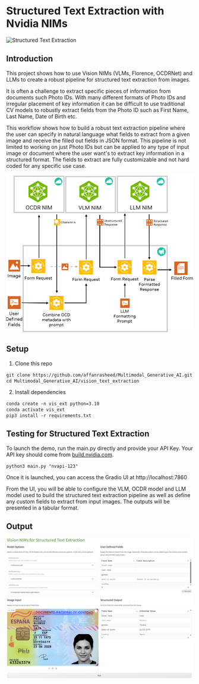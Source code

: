 # Structured Text Extraction with Nvidia NIMs

![Structured Text Extraction](readme_assets/output1.gif)

## Introduction

This project shows how to use Vision NIMs (VLMs, Florence, OCDRNet) and LLMs to create a robust pipeline for structured text extraction from images. 

It is often a challenge to extract specific pieces of information from documents such Photo IDs. With many different formats of Photo IDs and irregular placement of key information it can be difficult to use traditional CV models to robustly extract fields from the Photo ID such as First Name, Last Name, Date of Birth etc.

This workflow shows how to build a robust text extraction pipeline where the user can specify in natural language what fields to extract from a given image and receive the filled out fields in JSON format. This pipeline is not limited to working on just Photo IDs but can be applied to any type of input image or document where the user want's to extract key information in a structured format. The fields to extract are fully customizable and not hard coded for any specific use case.

![Structured Text Extraction Diagram](readme_assets/text_extract_pipeline.png)

## Setup 
1. Clone this repo 
```
git clone https://github.com/affanrasheed/Multimodal_Generative_AI.git
cd Multimodal_Generative_AI/vision_text_extraction
```
2. Install dependencies
```
conda create -n vis_ext python=3.10
conda activate vis_ext
pip3 install -r requirements.txt
```

## Testing for Structured Text Extraction
To launch the demo, run the main.py directly and provide your API Key. Your API key should come from [build.nvidia.com](http://build.nvidia.com).
```
python3 main.py "nvapi-123"
```
Once it is launched, you can access the Gradio UI at http://localhost:7860

From the UI, you will be able to configure the VLM, OCDR model and LLM model used to build the structured text extraction pipeline as well as define any custom fields to extract from input images. The outputs will be presented in a tabular format. 

## Output
![Structured Text Extraction Example](readme_assets/gradio_demo_still.png)
